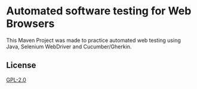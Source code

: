 # Automated software testing for Web Browsers

This Maven Project was made to practice automated web testing using Java, Selenium WebDriver and Cucumber/Gherkin.

## License
[GPL-2.0](https://www.gnu.org/licenses/old-licenses/lgpl-2.0.html)
